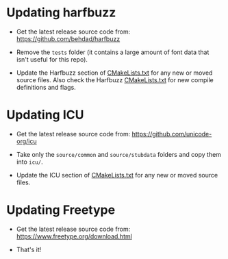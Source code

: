 # Updating harfbuzz

- Get the latest release source code from: https://github.com/behdad/harfbuzz

- Remove the `tests` folder (it contains a large amount of font data that isn't useful for this repo).

- Update the Harfbuzz section of [CMakeLists.txt](CMakeLists.txt) for any new or moved source files. Also check the Harfbuzz [CMakeLists.txt](harfbuzz/CMakeLists.txt) for new compile definitions and flags.

# Updating ICU

- Get the latest release source code from: https://github.com/unicode-org/icu

- Take only the `source/common` and `source/stubdata` folders and copy them into `icu/`.

- Update the ICU section of [CMakeLists.txt](CMakeLists.txt) for any new or moved source files.

# Updating Freetype

- Get the latest release source code from: https://www.freetype.org/download.html

- That's it!
